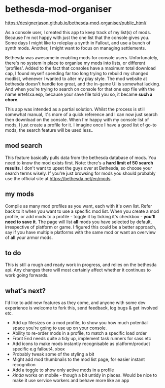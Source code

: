 # bethesda-mod-organiser

https://designerjason.github.io/bethesda-mod-organiser/public_html/

As a console user, I created this app to keep track of my list(s) of mods. Because I'm not happy with just the one list that the console gives you. Some days I might like to roleplay a synth in Fallout, and use a bunch of synth mods. Another, I might want to focus on managing settlements.

Bethesda was awesome in enabling mods for console users. Unfortunately, there's no system in place to organise my mods into lists, or different 'profiles'. Added to the fact that consoles have a maximum total download cap, I found myself spending far too long trying to rebuild my changed modlist, whenever I wanted to alter my play style. The mod website at bethesda doesn't handle too great, and the in-game UI is somewhat lacking. And when you're trying to search on console for that one esp file with the name ertefsxa.esp, because your save file told you so, it became **such a chore**.

This app was intended as a partial solution. Whilst the process is still somewhat manual, it's more of a quick reference and I can now just search then download on the console. When I'm happy with my console list of mods, I just create a profile for it. I imagine once I have a good list of go-to mods, the search feature will be used less..

## mod search

This feature basically pulls data from the bethesda database of mods. You need to know the mod exists first. Note: there's a **hard limit of 50 search results**. I don't want to upset the guys over at Bethesda, so choose your search terms wisely. If you're just browsing for mods you should probably use the official site at https://bethesda.net/en/mods.

## my mods

Compile as many mod profiles as you want, each with it's own list. Refer back to it when you want to use a specific mod list.
When you create a mod profile, or add mods to a profile - toggle it by ticking it's checkbox - **you'll need to save it**. The page will list **all** mods you have selected by default, irrespective of platform or game. I figured this could be a better approach, say if you have multiple platforms with the same mod or want an overview of **all** your armor mods.

## to do

This is still a rough and ready work in progress, and relies on the bethesda api. Any changes there will most certainly affect whether it continues to work going forwards.

## what's next?

I'd like to add new features as they come, and anyone with some dev experience is welcome to fork this, send feedback, log bugs & get involved etc.

* Add up filesizes on a mod profile, to show you how much potential space you're going to use up on your console.
* Ability to re-order mods in a profile, to match a specific load order
* Front End needs quite a tidy up, implement task runners for sass etc
* Add icons to make mods instantly recognisable as platform/product specific e.g fallout4, xbox
* Probably tweak some of the styling a bit
* Might add mod thumbnails to the mod list page, for easier instant recognition
* Add a toggle to show only active mods in a profile
* *kinda* works on mobile - though a bit untidy in places. Would be nice to make it use service workers and behave more like an app
